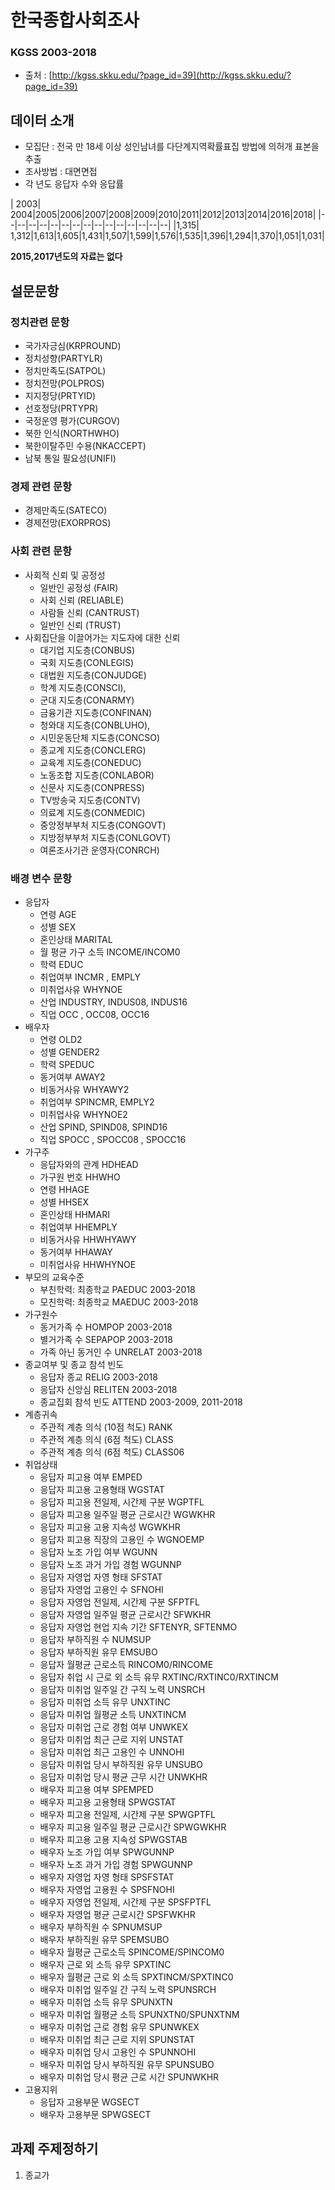 # 한국종합사회조사
### KGSS 2003-2018
* 출처  : [http://kgss.skku.edu/?page_id=39](http://kgss.skku.edu/?page_id=39)

## 데이터 소개
* 모집단 : 전국 만 18세 이상 성인남녀를 다단계지역확률표집 방법에 의허개 표본을 추출
* 조사방법 : 대면면접
* 각 년도 응답자 수와 응답률

| 2003| 2004|2005|2006|2007|2008|2009|2010|2011|2012|2013|2014|2016|2018| 
|--|--|--|--|--|--|--|--|--|--|--|--|--|--|--|
|1,315| 1,312|1,613|1,605|1,431|1,507|1,599|1,576|1,535|1,396|1,294|1,370|1,051|1,031|

 **2015,2017년도의 자료는 없다**

## 설문문항
### 정치관련 문항
* 국가자긍심(KRPROUND)
* 정치성향(PARTYLR)
* 정치만족도(SATPOL)
* 정치전망(POLPROS)
* 지지정당(PRTYID)
* 선호정당(PRTYPR)
* 국정운영 평가(CURGOV)
* 북한 인식(NORTHWHO)
* 북한이탈주민 수용(NKACCEPT)
* 남북 통일 필요성(UNIFI)

### 경제 관련 문항
* 경제만족도(SATECO)
* 경제전망(EXORPROS)
### 사회 관련 문항
* 사회적 신뢰 및 공정성
	* 일반인 공정성 (FAIR)
	* 사회 신뢰 (RELIABLE)
	* 사람들 신뢰 (CANTRUST)
	* 일반인 신뢰 (TRUST)
* 사회집단을 이끌어가는 지도자에 대한 신뢰
	* 대기업 지도층(CONBUS)
	* 국회 지도층(CONLEGIS)
	* 대법원 지도층(CONJUDGE)
	* 학계 지도층(CONSCI),
	*  군대 지도층(CONARMY)
	* 금융기관 지도층(CONFINAN)
	* 청와대 지도층(CONBLUHO),
	* 시민운동단체 지도층(CONCSO)
	* 종교계 지도층(CONCLERG)
	* 교육계 지도층(CONEDUC)
	* 노동조합 지도층(CONLABOR)
	* 신문사 지도층(CONPRESS)
	* TV방송국 지도층(CONTV)
	* 의료계 지도층(CONMEDIC)
	* 중앙정부부처 지도층(CONGOVT)
	* 지방정부부처 지도층(CONLGOVT)
	* 여론조사기관 운영자(CONRCH)

### 배경 변수 문항
* 응답자
	* 연령 AGE
	* 성별 SEX
	* 혼인상태 MARITAL
	* 월 평균 가구 소득 INCOME/INCOM0 
	* 학력 EDUC
	* 취업여부 INCMR , EMPLY
	* 미취업사유 WHYNOE 
	* 산업 INDUSTRY, INDUS08, INDUS16 
	* 직업 OCC , OCC08, OCC16
* 배우자
	* 연령 OLD2
	* 성별 GENDER2
	* 학력 SPEDUC
	* 동거여부 AWAY2
	* 비동거사유 WHYAWY2
	* 취업여부 SPINCMR, EMPLY2  
	* 미취업사유 WHYNOE2
	* 산업 SPIND, SPIND08, SPIND16
	* 직업 SPOCC , SPOCC08 , SPOCC16
* 가구주
	* 응답자와의 관계 HDHEAD
	* 가구원 번호 HHWHO
	* 연령 HHAGE
	* 성별 HHSEX
	* 혼인상태 HHMARI
	* 취업여부 HHEMPLY
	* 비동거사유 HHWHYAWY
	* 동거여부 HHAWAY
	* 미취업사유 HHWHYNOE
* 부모의 교육수준
	* 부친학력: 최종학교 PAEDUC 2003-2018 
	* 모친학력: 최종학교 MAEDUC 2003-2018
* 가구원수
	* 동거가족 수 HOMPOP 2003-2018 
	* 별거가족 수 SEPAPOP 2003-2018 
	* 가족 아닌 동거인 수 UNRELAT 2003-2018
* 종교여부 및 종교 참석 빈도
	* 응답자 종교 RELIG 2003-2018
	*  응답자 신앙심 RELITEN 2003-2018 
	* 종교집회 참석 빈도 ATTEND 2003-2009, 2011-2018
* 계층귀속
	* 주관적 계층 의식 (10점 척도) RANK
	* 주관적 계층 의식 (6점 척도) CLASS 
	*  주관적 계층 의식 (6점 척도) CLASS06
* 취업상태
	* 응답자 피고용 여부 EMPED
	*  응답자 피고용 고용형태 WGSTAT
	*  응답자 피고용 전일제, 시간제 구분 WGPTFL 
	* 응답자 피고용 일주일 평균 근로시간 WGWKHR 
	* 응답자 피고용 고용 지속성 WGWKHR 
	* 응답자 피고용 직장의 고용인 수 WGNOEMP 
	* 응답자 노조 가입 여부 WGUNN 
	* 응답자 노조 과거 가입 경험 WGUNNP
	* 응답자 자영업 자영 형태 SFSTAT
	* 응답자 자영업 고용인 수 SFNOHI
	* 응답자 자영업 전일제, 시간제 구분 SFPTFL
	* 응답자 자영업 일주일 평균 근로시간 SFWKHR
	* 응답자 자영업 현업 지속 기간 SFTENYR, SFTENMO
	* 응답자 부하직원 수 NUMSUP
	* 응답자 부하직원 유무 EMSUBO
	* 응답자 월평균 근로소득 RINCOM0/RINCOME 
	* 응답자 취업 시 근로 외 소득 유무 RXTINC/RXTINC0/RXTINCM
	* 응답자 미취업 일주일 간 구직 노력 UNSRCH 
	* 응답자 미취업 소득 유무 UNXTINC
	* 응답자 미취업 월평균 소득 UNXTINCM
	* 응답자 미취업 근로 경험 여부 UNWKEX
	* 응답자 미취업 최근 근로 지위 UNSTAT 
	* 응답자 미취업 최근 고용인 수 UNNOHI 
	* 응답자 미취업 당시 부하직원 유무 UNSUBO 
	* 응답자 미취업 당시 평균 근무 시간 UNWKHR 
	* 배우자 피고용 여부 SPEMPED
	* 배우자 피고용 고용형태 SPWGSTAT
	* 배우자 피고용 전일제, 시간제 구분 SPWGPTFL 
	* 배우자 피고용 일주일 평균 근로시간 SPWGWKHR 
	* 배우자 피고용 고용 지속성 SPWGSTAB
	* 배우자 노조 가입 여부 SPWGUNNP
	* 배우자 노조 과거 가입 경험 SPWGUNNP 
	* 배우자 자영업 자영 형태 SPSFSTAT
	* 배우자 자영업 고용원 수 SPSFNOHI 
	* 배우자 자영업 전일제, 시간제 구분 SPSFPTFL 
	* 배우자 자영업 평균 근로시간 SPSFWKHR 
	* 배우자 부하직원 수 SPNUMSUP
	* 배우자 부하직원 유무 SPEMSUBO
	* 배우자 월평균 근로소득 SPINCOME/SPINCOM0 
	* 배우자 근로 외 소득 유무 SPXTINC 
	* 배우자 월평균 근로 외 소득 SPXTINCM/SPXTINC0
	* 배우자 미취업 일주일 간 구직 노력 SPUNSRCH 
	* 배우자 미취업 소득 유무 SPUNXTN 
	* 배우자 미취업 월평균 소득 SPUNXTN0/SPUNXTNM 
	* 배우자 미취업 근로 경험 유무 SPUNWKEX 
	* 배우자 미취업 최근 근로 지위 SPUNSTAT 
	* 배우자 미취업 당시 고용인 수 SPUNNOHI 
	* 배우자 미취업 당시 부하직원 유무 SPUNSUBO 
	* 배우자 미취업 당시 평균 근로 시간 SPUNWKHR 
* 고용지위
	* 응답자 고용부문 WGSECT
	* 배우자 고용부문 SPWGSECT

## 과제 주제정하기

1. 종교가 
<!--stackedit_data:
eyJoaXN0b3J5IjpbMjAzNjE1MTgzMSw0MzgzNjQ1ODYsLTE0MT
U3NDY1MjIsMTExOTY5OTY5M119
-->